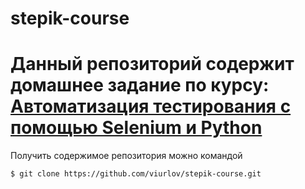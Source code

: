 # stepik-course

Данный репозиторий содержит домашнее задание по курсу:
[Автоматизация тестирования с помощью Selenium и Python](https://stepik.org/course/575/)
====
Получить содержимое репозитория можно командой

```
$ git clone https://github.com/viurlov/stepik-course.git
```
